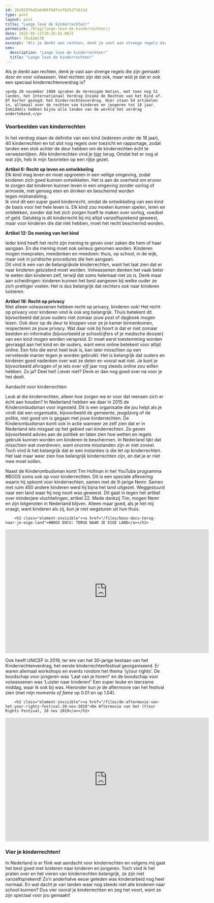 ```yaml
---
id: 2b1028f6d2a6406fb87cef625271631d
type: post
layout: post
title: "Lange leve de kinderrechten!"
permalink: /blog/lange-leve-de-kinderrechten!/
date: 2022-05-11T19:16:41.067Z
author: 7biA1WiYB
excerpt: "Als je denkt aan rechten, denk je vast aan strenge regels die zijn gemaakt door en voor volwassen. Veel rechten zijn dat ook, maar wist je dat er ook een speciaal kinderrechtenverdrag is?  "
seo:
  description: "Lange leve de kinderrechten!"
  title: "Lange leve de kinderrechten!"
---
```

Als je denkt aan rechten, denk je vast aan strenge regels die zijn gemaakt door en voor volwassen. Veel rechten zijn dat ook, maar wist je dat er ook een speciaal kinderrechtenverdrag is?  

    <p>Op 20 november 1989 spraken de Verenigde Naties, met toen nog 51 landen, het Internationaal Verdrag Inzake de Rechten van het Kind af. Of korter gezegd: het Kinderrechtenverdrag. Hier staan 54 artikelen in, allemaal over de rechten van kinderen en jongeren tot 18 jaar. Inmiddels hebben bijna alle landen van de wereld het verdrag ondertekend.</p>
<h3>Voorbeelden van kinderrechten</h3>
<p>In het verdrag staan de definitie van een kind (iedereen onder de 18 jaar), 40 kinderrechten en tot slot nog regels over toezicht en rapportage, zodat landen een stok achter de deur hebben om de kinderrechten écht te verwezenlijken. Alle kinderrechten vind je <a href="hier" target="_blank">hier</a> terug. Omdat het er nog al wat zijn, heb ik mijn favorieten op een rijtje gezet.</p>
<p><strong>Artikel 6: Recht op leven en ontwikkeling</strong><br>Elk kind mag leven en moet opgroeien in een veilige omgeving, zodat kinderen zich goed kunnen ontwikkelen. Het is aan de overheid om ervoor te zorgen dat kinderen kunnen leven in een omgeving zonder oorlog of armoede, met genoeg eten en drinken en beschermd worden tegen mishandeling.<br>Ik vind dit een super goed kinderrecht, omdat de ontwikkeling van een kind de basis voor het hele leven is. Elk kind zou moeten kunnen spelen, leren en ontdekken, zonder dat het zich zorgen hoeft te maken over oorlog, voedsel of geld. Gelukkig is dit kinderrecht bij mij altijd vanzelfsprekend geweest, maar voor kinderen die dat niet hebben, moet het recht beschermd worden.</p>
<p><strong>Artikel 12: De mening van het kind</strong></p>
<p>Ieder kind heeft het recht zijn mening te geven over zaken die hem of haar aangaan. En die mening moet ook serieus genomen worden. Kinderen mogen meepraten, meedenken en meedoen: thuis, op school, in de wijk, maar ook in juridische procedures die hen aangaan.<br>Dit vind ik een van de belangrijkste kinderrechten, want het laat zien dat er naar kinderen geluisterd moet worden. Volwassenen denken het vaak beter te weten dan kinderen zelf, terwijl dat soms helemaal niet zo is. Denk maar aan scheidingen: kinderen kunnen het best aangeven bij welke ouder ze zich prettiger voelen.<b><i> </i></b>Het is dus belangrijk dat rechters ook naar kinderen luisteren.</p>
<p><strong>Artikel 16: Recht op privacy</strong><br>Niet alleen volwassenen hebben recht op privacy, kinderen ook! Het recht op privacy voor kinderen vind ik ook erg belangrijk. Thuis betekent dit bijvoorbeeld dat jouw ouders niet zomaar jouw post of dagboek mogen lezen. Ook door op de deur te kloppen voor ze je kamer binnenkomen, respecteren ze jouw privacy. Wat daar ook bij hoort is dat er niet zomaar beelden en informatie (bijvoorbeeld je schoolcijfers of je medische dossier) van een kind mogen worden verspreid. Er moet eerst toestemming worden gevraagd aan het kind en de ouders, want eens online betekent voor altijd online. Een foto die eerst heel leuk is, kan later misschien op een vervelende manier tegen je worden gebruikt. Het is belangrijk dat ouders en kinderen goed nadenken over wat ze delen en vooral wat niet. Je kunt je bijvoorbeeld afvragen of je iets over vijf jaar nog steeds online zou willen hebben. Zo ja? Deel het! Liever niet? Denk er dan nog goed over na voor je het deelt. </p>
<p>Aandacht voor kinderrechten</p>
<p>Leuk al die kinderrechten, alleen hoe zorgen we er voor dat mensen zich er écht aan houden? In Nederland hebben we daar in 2015 de Kinderombudsman voor ingesteld. Dit is een organisatie die jou helpt als je vindt dat een organisatie, bijvoorbeeld de gemeente, jeugdzorg of de politie, niet goed om is gegaan met jouw kinderrechten. De Kinderombudsman komt ook in actie wanneer ze zelf zien dat er in Nederland iets misgaat op het gebied van kinderrechten. Ze geven bijvoorbeeld advies aan de politiek en laten zien hoe wetten en regels gebruik kunnen worden om kinderen te beschermen. In Nederland lijkt dat misschien wat overdreven, want enorme misstanden zijn er niet zoveel. Toch vind ik het belangrijk dat er een instanties is die let op kinderrechten. Het laat maar weer zien hoe belangrijk kinderrechten zijn, en dat je er niet mee moet sollen<b><i>.</i></b></p>
<p>Naast de Kinderombudsman komt Tim Hofman in het YouTube programma #BOOS soms ook op voor kinderrechten. Dit is een speciale aflevering waarin hij opkomt voor kinderrechten, samen met de 9-jarige Nemr. Samen met ruim 450 andere kinderen werd hij bijna het land uitgezet. Weggestuurd naar een land waar hij nog nooit was geweest. Dit gaat in tegen het artikel over minderjare vluchtelingen, artikel 22. Mede dankzij Tim, mogen Nemr en zijn lotgenoten in Nederland blijven. Alleen maar goed, als je het mij vraagt, want kinderen als zij, kun je niet wegsturen uit hun thuis.</p>
<p><div class="media media-element-container media-default"><div id="file-539215" class="file file-video file-video-youtube">

        <h2 class="element-invisible"><a href="/files/boos-docu-terug-naar-je-eige-land">#BOOS DOCU: TERUG NAAR JE EIGE LAND</a></h2>
    
  
  <div class="content">
    <div class="media-youtube-video media-element file-default media-youtube-1">
  <iframe class="media-youtube-player" width="640" height="390" title="#BOOS DOCU: TERUG NAAR JE EIGE LAND" src="https://www.youtube.com/embed/v1tjz6l7TGQ?wmode=opaque&controls=" name="#BOOS DOCU: TERUG NAAR JE EIGE LAND" frameborder="0" allowfullscreen="">Video van #BOOS DOCU: TERUG NAAR JE EIGE LAND</iframe>
</div>
  </div>

  
</div>
</div>
<p>Ook heeft UNICEF in 2019, ter ere van het 30-jarige bestaan van het Kinderrechtenverdrag, het eerste kinderrechtenfestival georganiseerd. Er waren allemaal workshops en events rondom het thema ‘(y)our rights’. De boodschap voor jongeren was ‘Laat van je horen!’ en de boodschap voor volwassenen was ‘Luister naar kinderen!’ Een super leuke en leerzame middag, waar ik ook bij was. Hieronder kun je de aftermovie van het festival zien (met mijn <em>moments of fame </em>op 0.01 en op 1.04).</p>
<p><div class="media media-element-container media-default"><div id="file-539214" class="file file-video file-video-youtube">

        <h2 class="element-invisible"><a href="/files/de-aftermovie-van-het-your-rights-festival-20-nov-2019">De Aftermovie van het (Y)our Rights Festival, 20 nov 2019</a></h2>
    
  
  <div class="content">
    <div class="media-youtube-video media-element file-default media-youtube-2">
  <iframe class="media-youtube-player" width="640" height="390" title="De Aftermovie van het (Y)our Rights Festival, 20 nov 2019" src="https://www.youtube.com/embed/RxDeeIxFAY0?wmode=opaque&controls=" name="De Aftermovie van het (Y)our Rights Festival, 20 nov 2019" frameborder="0" allowfullscreen="">Video van De Aftermovie van het (Y)our Rights Festival, 20 nov 2019</iframe>
</div>
  </div>

  
</div>
</div>
<h3>Vier je kinderrechten!</h3>
<p>In Nederland is er flink wat aandacht voor kinderrechten en volgens mij gaat het best goed met luisteren naar kinderen en jongeren. Toch vind ik het praten over en het vieren van kinderrechten belangrijk, ze zijn niet vanzelfsprekend! Zo’n anderhalve eeuw geleden was kinderarbeid nog heel normaal. En wat dacht je van landen waar nog steeds niet alle kinderen naar school kunnen? Dus vier vooral je kinderrechten en zeg het voort, want ze zijn speciaal voor jou gemaakt!</p>  
